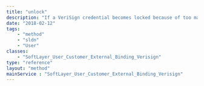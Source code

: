 ```yaml
---
title: "unlock"
description: "If a VeriSign credential becomes locked because of too many failed login attempts the unlock method can be used to unlock a VeriSign credential. As a security precaution a valid security code generated by the credential will be required before the credential is unlocked. "
date: "2018-02-12"
tags:
    - "method"
    - "sldn"
    - "User"
classes:
    - "SoftLayer_User_Customer_External_Binding_Verisign"
type: "reference"
layout: "method"
mainService : "SoftLayer_User_Customer_External_Binding_Verisign"
---
```

